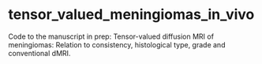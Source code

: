 # tensor_valued_meningiomas_in_vivo
Code to the manuscript in prep: Tensor-valued diffusion MRI of meningiomas: Relation to consistency, histological type, grade and conventional dMRI.
